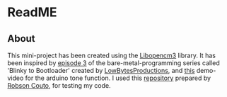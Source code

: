 # ReadME
## About
This mini-project has been created using the [Libopencm3](https://github.com/libopencm3/libopencm3.git) library. It has been inspired by [episode 3](https://youtu.be/kHUGY05ImWU?si=Vh5Gr6h10EMrnC-T) of the bare-metal-programming series called 'Blinky to Bootloader' created by [LowBytesProductions](https://github.com/lowbyteproductions), and [this](https://youtu.be/w2Hw4gZW8lg?si=O6G8aiUOVoReguwL) demo-video for the arduino tone function. 
I used this [repository](https://github.com/robsoncouto/arduino-songs.git) prepared by [Robson Couto](https://github.com/robsoncouto), for testing my code.
